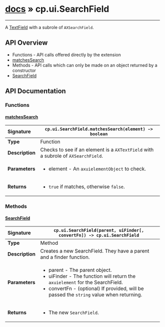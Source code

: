 # [docs](index.md) » cp.ui.SearchField
---

A [TextField](cp.ui.TextField.md) with a subrole of `AXSearchField`.

## API Overview
* Functions - API calls offered directly by the extension
 * [matchesSearch](#matchessearch)
* Methods - API calls which can only be made on an object returned by a constructor
 * [SearchField](#searchfield)

## API Documentation

### Functions

#### [matchesSearch](#matchessearch)
| <span style="float: left;">**Signature**</span> | <span style="float: left;">`cp.ui.SearchField.matchesSearch(element) -> boolean` </span>                                                          |
| -----------------------------------------------------|---------------------------------------------------------------------------------------------------------|
| **Type**                                             | Function |
| **Description**                                      | Checks to see if an element is a `AXTextField` with a subrole of `AXSearchField`. |
| **Parameters**                                       | <ul><li>element - An <code>axuielementObject</code> to check.</li></ul> |
| **Returns**                                          | <ul><li><code>true</code> if matches, otherwise <code>false</code>.</li></ul> |

### Methods

#### [SearchField](#searchfield)
| <span style="float: left;">**Signature**</span> | <span style="float: left;">`cp.ui.SearchField(parent, uiFinder[, convertFn]) -> cp.ui.SearchField` </span>                                                          |
| -----------------------------------------------------|---------------------------------------------------------------------------------------------------------|
| **Type**                                             | Method |
| **Description**                                      | Creates a new SearchField. They have a parent and a finder function. |
| **Parameters**                                       | <ul><li>parent   - The parent object.</li><li>uiFinder - The function will return the <code>axuielement</code> for the SearchField.</li><li>convertFn    - (optional) If provided, will be passed the <code>string</code> value when returning.</li></ul> |
| **Returns**                                          | <ul><li>The new <code>SearchField</code>.</li></ul> |

